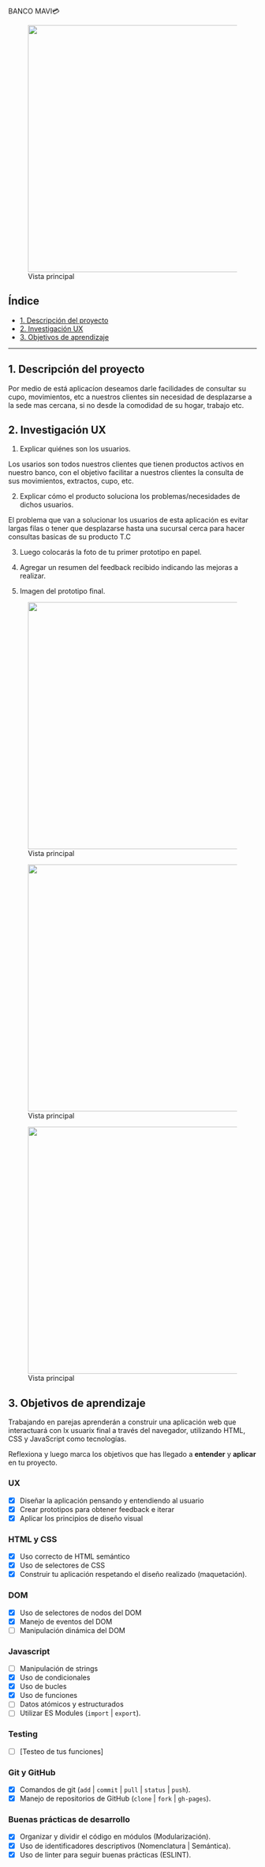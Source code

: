 
BANCO MAVI💳 
<figure>
<img width="500px" src="img/vistaPincipal.png">
<figcaption>Vista principal</figcaption>
</figure>

## Índice

* [1. Descripción del proyecto](#1-Descripción-del-proyecto)
* [2. Investigación UX](#2-Inventigación-UX)
* [3. Objetivos de aprendizaje](#3-objetivos-de-aprendizaje)

***

## 1. Descripción del proyecto

Por medio de está aplicacíon deseamos darle facilidades de consultar su cupo, movimientos, etc a nuestros clientes sin necesidad de desplazarse a la sede mas cercana, si no desde la comodidad de su hogar, trabajo etc.


## 2. Investigación UX

1. Explicar quiénes son los usuarios.

  Los usarios son todos nuestros clientes que tienen productos activos en nuestro banco, con el objetivo facilitar a nuestros clientes la consulta de sus movimientos, extractos, cupo, etc.

2. Explicar cómo el producto soluciona los problemas/necesidades de dichos
  usuarios.

  El problema que van a solucionar los usuarios de esta aplicación es evitar largas filas o tener que desplazarse hasta una sucursal cerca para hacer consultas basicas de su producto T.C

  3. Luego colocarás la foto de tu primer prototipo en papel.

  4. Agregar un resumen del feedback recibido indicando las mejoras a realizar.
  5. Imagen del prototipo final.

  <figure>
<img width="500px" src="img/vista3.png">
<figcaption>Vista principal</figcaption>
</figure>

<figure>
<img width="500px" src="img/vista2.png">
<figcaption>Vista principal</figcaption>
</figure>

<figure>
<img width="500px" src="img/vista1.png">
<figcaption>Vista principal</figcaption>
</figure>

## 3. Objetivos de aprendizaje

Trabajando en parejas aprenderán a construir una aplicación web que interactuará
con lx usuarix final a través del navegador, utilizando HTML, CSS y JavaScript
como tecnologías.

Reflexiona y luego marca los objetivos que has llegado a **entender** y
**aplicar** en tu proyecto.

### UX

* [X] Diseñar la aplicación pensando y entendiendo al usuario
* [X] Crear prototipos para obtener feedback e iterar
* [X] Aplicar los principios de diseño visual

### HTML y CSS

* [X] Uso correcto de HTML semántico
* [X] Uso de selectores de CSS
* [X] Construir tu aplicación respetando el diseño realizado (maquetación).

### DOM

* [X] Uso de selectores de nodos del DOM
* [X] Manejo de eventos del DOM
* [ ] Manipulación dinámica del DOM

### Javascript

* [ ] Manipulación de strings
* [X] Uso de condicionales
* [X] Uso de bucles
* [X] Uso de funciones
* [ ] Datos atómicos y estructurados
* [ ] Utilizar ES Modules (`import` | `export`).

### Testing

* [ ] [Testeo de tus funciones]

### Git y GitHub

* [X] Comandos de git (`add` | `commit` | `pull` | `status` | `push`).
* [X] Manejo de repositorios de GitHub (`clone` | `fork` | `gh-pages`).

### Buenas prácticas de desarrollo

* [X] Organizar y dividir el código en módulos (Modularización).
* [X] Uso de identificadores descriptivos (Nomenclatura | Semántica).
* [X] Uso de linter para seguir buenas prácticas (ESLINT).
